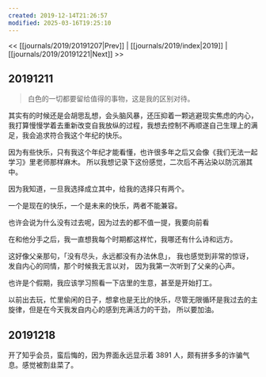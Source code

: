```yaml
---
created: 2019-12-14T21:26:57
modified: 2025-03-16T19:25:10
---
```


<< [[journals/2019/20191207|Prev]] | [[journals/2019/index|2019]] | [[journals/2019/20191221|Next]] >>

## 20191211

> 白色的一切都要留给值得的事物，这是我的区别对待。


其实有的时候还是会胡思乱想，会头脑风暴，还压抑着一颗逃避现实焦虑的内心，我打算慢慢学着去重新改变自我放纵的过程，我想去控制不再顺遂自己生理上的满足，我会追求符合我这个年纪的快乐。

因为有些快乐，只有我这个年纪才能看懂，也许很多年之后又会像《我们无法一起学习》里老师那样麻木。 所以我想记录下这份感觉，二次后不再沾染以防沉溺其中。

因为我知道，一旦我选择成立其中，给我的选择只有两个。

一个是现在的快乐，一个是未来的快乐，两者不能兼容。

也许会说为什么没有过去呢，因为过去的都不值一提，我要向前看

在和他分手之后，我一直想我每个时期都这样忙，我哪还有什么诗和远方。

这好像父亲那句，「没有尽头，永远都没有办法休息」， 我也感觉到非常的惊讶，发自内心的同情，那个时候我无言以对， 因为我第一次听到了父亲的心声。

也许是个假期，我应该学习照看一下店里的生意，甚至是开始打工。

以前出去玩，忙里偷闲的日子，想拿也是无比的快乐，尽管无限循环是我过去的主旋律，但是在今天我发自内心的感到充满活力的干劲， 所以要加油。
## 20191218

开了知乎会员，蛮后悔的，因为界面永远显示着 3891 人，颇有拼多多的诈骗气息。感觉被割韭菜了。
